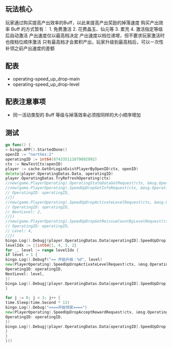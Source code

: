 
## 玩法核心

玩家通过购买提高产出效率的Buff，以此来提高产出奖励的掉落速度
购买产出效率 Buff 的方式暂有：
	1. 免费激活
	2. 花费晶玉、仙元等
	3. 累充
	4. 激活指定等级后自动激活
产出速度仅以最高档决定
产出速度以档位递增，但不要求玩家激活时也按档位顺序激活
只有最高档才会累积产出，玩家升级到最高档后，可以一次性补领之前产出速度的差额

## 配表

- operating-speed_up_drop-main
- operating-speed_up_drop-level

## 配表注意事项

- 同一活动类型的 Buff 等级与掉落效率必须按同样的大小顺序增加


## 测试

```go
go func() {  
<-bingo.APP().StartedDone()  
openID := "northes:2"  
operatingID := int64(874335111879892992)  
ctx := NewTestCtx(openID)  
player := cache.GetOrLoginExistPlayerByOpenID(ctx, openID)  
delete(player.OperatingDatas.Data, operatingID)  
player.OperatingDatas.TryRefreshOperating(ctx)  
//new(game.PlayerOperating).OperatingStateDataGetRequest(ctx, &msg.OperatingStateDataGetRequest{})  
//new(game.PlayerOperating).SpeedUpDropGetInfoRequest(ctx, &msg.OperatingSpeedUpDropGetLevelInfoRequest{  
// OperatingID: operatingID,  
//})  
//new(game.PlayerOperating).SpeedUpDropActivateLevelRequest(ctx, &msg.OperatingSpeedUpDropActivateLevelRequest{  
// OperatingID: operatingID,  
// NextLevel: 2,  
//})  
//new(game.PlayerOperating).SpeedUpDropGetReissueCountByLevelRequest(ctx, &msg.OperatingSpeedUpDropGetReissueCountByLevelRequest{  
// OperatingID: operatingID,  
// Level: 4,  
//})  
bingo.Log().Debugj(player.OperatingDatas.Data[operatingID].SpeedUpDrop)  
levelIdx := []int64{1, 4, 3, 2}  
for _, level := range levelIdx {  
if level > 1 {  
bingo.Log().Debugf("== 开始升级：%d", level)  
new(PlayerOperating).SpeedUpDropActivateLevelRequest(ctx, &msg.OperatingSpeedUpDropActivateLevelRequest{  
OperatingID: operatingID,  
NextLevel: level,  
})  
bingo.Log().Debugj(player.OperatingDatas.Data[operatingID].SpeedUpDrop)  
}  
  
for j := 0; j < 3; j++ {  
time.Sleep(time.Second * 13)  
bingo.Log().Debug("====开始领奖====")  
new(PlayerOperating).SpeedUpDropAcceptRewardRequest(ctx, &msg.OperatingSpeedUpDropAcceptRewardRequest{  
OperatingID: operatingID,  
})  
bingo.Log().Debugj(player.OperatingDatas.Data[operatingID].SpeedUpDrop)  
}  
}  
}()
```